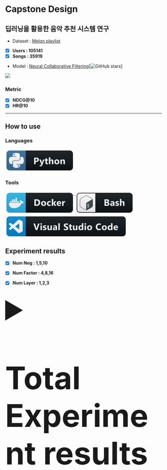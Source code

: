 # Capstone Design
## 딥러닝을 활용한 음악 추천 시스템 연구<br>
* Dataset : [Melon playlist](https://arena.kakao.com/c/8)
- [x] **Users : 105141** 
- [x] **Songs : 35919**  <br>
* Model : [Neural Collaborative Filtering](https://arxiv.org/abs/1708.05031)[![GitHub stars](https://img.shields.io/github/stars/hexiangnan/neural_collaborative_filtering.svg?logo=github&label=Stars)]
<img width='768' src='https://user-images.githubusercontent.com/52492949/98676852-7edb3700-239f-11eb-91e3-e6f40c2ece45.png'>

### Metric 

- [x] **NDCG@10**
- [x] **HR@10** 

---

## How to use 

### Languages 

<p align="left">
  <a href="#">
    <img src="https://github.com/MikeCodesDotNET/ColoredBadges/blob/master/svg/dev/languages/python.svg" alt="python" style="vertical-align:top; margin:6px 4px">
  </a> 

</p>

### Tools

<p align="left">
  <a href="#">
    <img src="https://github.com/MikeCodesDotNET/ColoredBadges/blob/master/svg/dev/tools/docker.svg" alt="docker" style="vertical-align:top; margin:6px 4px">
  </a> 

  <a href="#">
    <img src="https://github.com/MikeCodesDotNET/ColoredBadges/blob/master/svg/dev/tools/bash.svg" alt="bash" style="vertical-align:top; margin:6px 4px">
  </a> 

  <a href="#">
    <img src="https://github.com/MikeCodesDotNET/ColoredBadges/blob/master/svg/dev/tools/visualstudio_code.svg" alt="visualstudio_code" style="vertical-align:top; margin:6px 4px">
  </a> 

</p>

## Experiment results

- [x] **Num Neg : 1,5,10**<br> 
>
- [x] **Num Factor : 4,8,16**<br> 
>
- [x] **Num Layer : 1,2,3**<br>


<details>
    <summary style="font-Weight : bold; font-size : 100px;">  <p>Total Experiment results</p> 
    </summary>
<div markdown="1">

| HR@10 | NDCG@10 | Num of Neg | Num Factor | Num Layer |
|:-----:|:-------:|:----------:|:----------:|:---------:|
| -    ?|  -      |      1     |      4     |     1     |
| -     |  -      |      5     |      4     |     1     |
| -     |  -      |      10    |      4     |     1     |
| 0.7912|   0.5140|      1     |      8     |     1     |
| 0.8013|   0.5444|      5     |      8     |     1     |
| 0.7469|   0.5026|      10    |      8     |     1     |
| 0.8224|   0.5610|      1     |      16    |     1     |
| 0.8193|   0.5795|      5     |      16    |     1     |
| 0.7984|   0.5598|      10    |      16    |     1     |
| -    ?|  -      |      1     |      4     |     2     |
| -     |  -      |      5     |      4     |     2     |
| -     |  -      |      10    |      4     |     2     |
| 0.7965|   0.5266|      1     |      8     |     2     |
| 0.8000|   0.5527|      5     |      8     |     2     |
| 0.7481|   0.5055|      10    |      8     |     2     |
| 0.8152|   0.5576|      1     |      16    |     2     |
| 0.8193|   0.5795|      5     |      16    |     2     |
| 0.7898|   0.5530|      10    |      16    |     2     |
| -    ?|  -      |      1     |      4     |     3     |
| -     |  -      |      5     |      4     |     3     |
| -     |  -      |      10    |      4     |     3     |
| 0.8030|   0.5412|      1     |      8     |     3     |
| 0.8026|   0.5524|      5     |      8     |     3     |
| 0.7696|   0.5324|      10    |      8     |     3     |
| 0.8155|   0.5590|      1     |      16    |     3     |
| 0.8152|   0.5732|      5     |      16    |     3     |
| 0.7860|   0.5465|      10    |      16    |     3     |


</div>
</details>